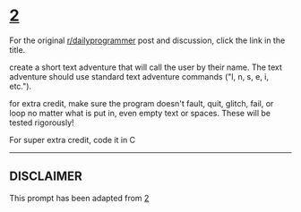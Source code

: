 # [2](https://www.reddit.com/r/dailyprogrammer/comments/pjbuj/intermediate_challenge_2/)

For the original [r/dailyprogrammer](https://www.reddit.com/r/dailyprogrammer/) post and discussion, click the link in the title.

create a short text adventure that will call the user by their name. The text adventure should use standard text adventure commands ("l, n, s, e, i, etc."). 

for extra credit, make sure the program doesn't fault, quit, glitch, fail, or loop no matter what is put in, even empty text or spaces. These will be tested rigorously!

For super extra credit, code it in C


----
## **DISCLAIMER**
This prompt has been adapted from [2](https://www.reddit.com/r/dailyprogrammer/comments/pjbuj/intermediate_challenge_2/
)
